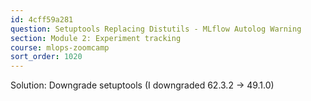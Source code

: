 ```yaml
---
id: 4cff59a281
question: Setuptools Replacing Distutils - MLflow Autolog Warning
section: Module 2: Experiment tracking
course: mlops-zoomcamp
sort_order: 1020
---
```


Solution: Downgrade setuptools (I downgraded 62.3.2 -> 49.1.0)

